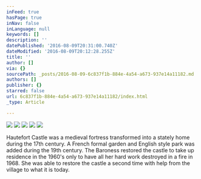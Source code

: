 ```yaml
---
inFeed: true
hasPage: true
inNav: false
inLanguage: null
keywords: []
description: ''
datePublished: '2016-08-09T20:31:00.740Z'
dateModified: '2016-08-09T20:12:28.255Z'
title: ''
author: []
via: {}
sourcePath: _posts/2016-08-09-6c837f1b-884e-4a54-a673-937e14a11182.md
authors: []
publisher: {}
starred: false
url: 6c837f1b-884e-4a54-a673-937e14a11182/index.html
_type: Article

---
```

![](https://the-grid-user-content.s3-us-west-2.amazonaws.com/2a8ee9b9-805a-4bef-bf76-289f9919fd8f.jpg)
![](https://the-grid-user-content.s3-us-west-2.amazonaws.com/22775f27-13e2-4e40-b0ce-126db8714f50.jpg)
![](https://the-grid-user-content.s3-us-west-2.amazonaws.com/e6350ed4-4aef-4ad6-88be-45031fc85aa5.jpg)
![](https://the-grid-user-content.s3-us-west-2.amazonaws.com/11c32f6c-0083-48d9-ab7d-a3284b1124ad.jpg)
![](https://the-grid-user-content.s3-us-west-2.amazonaws.com/76084e5d-4e1a-436c-ab5a-97855383fdef.jpg)

Hautefort Castle was a medieval fortress transformed into a stately home during the 17th century. A French formal garden and English style park was added during the 19th century. The Baroness restored the castle to take up residence in the 1960's only to have all her hard work destroyed in a fire in 1968\. She was able to restore the castle a second time with help from the village to what it is today.